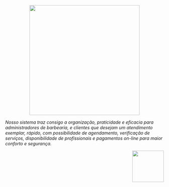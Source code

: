 <div align="center">
<img src="https://user-images.githubusercontent.com/94652912/144937315-1ec1da2a-1883-40cf-b0c9-d81ce42868cd.png" width="350px" />
</div>

*Nosso sistema traz consigo a organização, praticidade e eficacia para administradores de barbearia, e clientes que desejam um atendimento exemplar, rápido, com possibilidade de agendamento, verificação de serviços, disponibilidade de profissionais e pagamentos on-line para maior conforto e segurança.*



<div align="right">
<img src="https://user-images.githubusercontent.com/94652912/144938411-2d1dbb6f-267b-4527-81e1-e3ecb3a11100.png" width="100px" />
</div>
